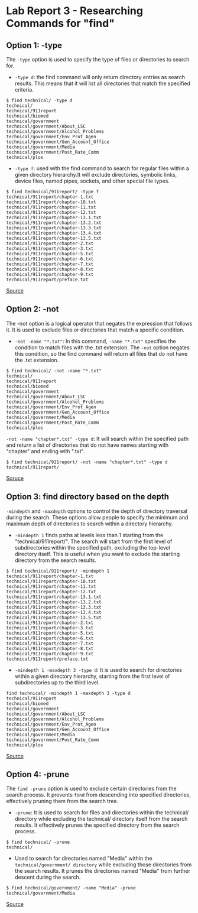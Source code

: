 # Lab Report 3 - Researching Commands for "find"

## Option 1: -type

The `-type` option is used to specify the type of files or directories to search for.

* `-type d`: the find command will only return directory entries as search results. This means that it will list all directories that match the specified criteria.

```
$ find technical/ -type d
technical/
technical/911report
technical/biomed
technical/government
technical/government/About_LSC
technical/government/Alcohol_Problems
technical/government/Env_Prot_Agen
technical/government/Gen_Account_Office
technical/government/Media
technical/government/Post_Rate_Comm
technical/plos
```

* `-type f`: used with the find command to search for regular files within a given directory hierarchy.It will exclude directories, symbolic links, device files, named pipes, sockets, and other special file types.

```
$ find technical/911report/ -type f
technical/911report/chapter-1.txt
technical/911report/chapter-10.txt
technical/911report/chapter-11.txt
technical/911report/chapter-12.txt
technical/911report/chapter-13.1.txt
technical/911report/chapter-13.2.txt
technical/911report/chapter-13.3.txt
technical/911report/chapter-13.4.txt
technical/911report/chapter-13.5.txt
technical/911report/chapter-2.txt
technical/911report/chapter-3.txt
technical/911report/chapter-5.txt
technical/911report/chapter-6.txt
technical/911report/chapter-7.txt
technical/911report/chapter-8.txt
technical/911report/chapter-9.txt
technical/911report/preface.txt
```

[Source](https://www.gnu.org/software/findutils/manual/html_mono/find.html#Type)

## Option 2: -not

The -not option is a logical operator that negates the expression that follows it. It is used to exclude files or directories that match a specific condition.

* `-not -name "*.txt"`: In this command, `-name "*.txt"` specifies the condition to match files with the .txt extension. The `-not` option negates this condition, so the find command will return all files that do not have the .txt extension.

```
$ find technical/ -not -name "*.txt"
technical/
technical/911report
technical/biomed
technical/government
technical/government/About_LSC
technical/government/Alcohol_Problems
technical/government/Env_Prot_Agen
technical/government/Gen_Account_Office
technical/government/Media
technical/government/Post_Rate_Comm
technical/plos
```

``-not -name "chapter*.txt" -type d``:  It will search within the specified path and return a list of directories that do not have names starting with "chapter" and ending with ".txt".

```
$ find technical/911report/ -not -name "chapter*.txt" -type d
technical/911report/
```

[Soruce](https://math2001.github.io/article/bashs-find-command/)

## Option 3: find directory based on the depth

`-mindepth` and `-maxdepth` options to control the depth of directory traversal during the search. These options allow people to specify the minimum and maximum depth of directories to search within a directory hierarchy.

* `-mindepth 1` finds paths at levels less than 1 starting from the "technical/911report/". The search will start from the first level of subdirectories within the specified path, excluding the top-level directory itself. This is useful when you want to exclude the starting directory from the search results.

```
$ find technical/911report/ -mindepth 1
technical/911report/chapter-1.txt
technical/911report/chapter-10.txt
technical/911report/chapter-11.txt
technical/911report/chapter-12.txt
technical/911report/chapter-13.1.txt
technical/911report/chapter-13.2.txt
technical/911report/chapter-13.3.txt
technical/911report/chapter-13.4.txt
technical/911report/chapter-13.5.txt
technical/911report/chapter-2.txt
technical/911report/chapter-3.txt
technical/911report/chapter-5.txt
technical/911report/chapter-6.txt
technical/911report/chapter-7.txt
technical/911report/chapter-8.txt
technical/911report/chapter-9.txt
technical/911report/preface.txt
```

* `-mindepth 1 -maxdepth 3 -type d`: It is used to search for directories within a given directory hierarchy, starting from the first level of subdirectories up to the third level.

```
find technical/ -mindepth 1 -maxdepth 3 -type d
technical/911report
technical/biomed
technical/government
technical/government/About_LSC
technical/government/Alcohol_Problems
technical/government/Env_Prot_Agen
technical/government/Gen_Account_Office
technical/government/Media
technical/government/Post_Rate_Comm
technical/plos
```

[Source](https://www.gnu.org/software/findutils/manual/html_mono/find.html#Directories)

## Option 4: -prune

The `find -prune` option is used to exclude certain directories from the search process. It prevents `find` from descending into specified directories, effectively pruning them from the search tree.

* `-prune`: It is used to search for files and directories within the technical/ directory while excluding the technical/ directory itself from the search results. It effectively prunes the specified directory from the search process.

```
$ find technical/ -prune
technical/
```

* Used to search for directories named "Media" within the `technical/government/ directory` while excluding those directories from the search results. It prunes the directories named "Media" from further descent during the search.

```
$ find technical/government/ -name "Media" -prune
technical/government/Media
```

[Source](https://www.gnu.org/software/findutils/manual/html_mono/find.html#Directories)
